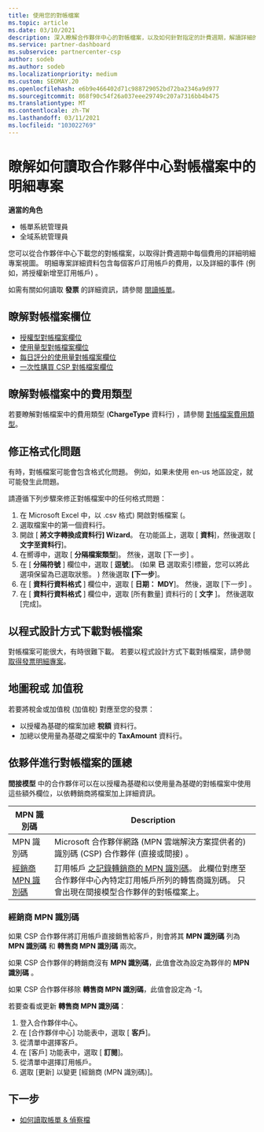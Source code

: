 ```yaml
---
title: 使用您的對帳檔案
ms.topic: article
ms.date: 03/10/2021
description: 深入瞭解合作夥伴中心的對帳檔案，以及如何針對指定的計費週期，解讀詳細的明細專案查看費用。
ms.service: partner-dashboard
ms.subservice: partnercenter-csp
author: sodeb
ms.author: sodeb
ms.localizationpriority: medium
ms.custom: SEOMAY.20
ms.openlocfilehash: e6b9e466402d71c988729052bd72ba2346a9d977
ms.sourcegitcommit: 868f90c54f26a037eee29749c207a7316bb4b475
ms.translationtype: MT
ms.contentlocale: zh-TW
ms.lasthandoff: 03/11/2021
ms.locfileid: "103022769"
---
```

# <a name="learn-how-to-read-the-line-items-in-your-partner-center-reconciliation-files"></a>瞭解如何讀取合作夥伴中心對帳檔案中的明細專案

**適當的角色**

- 帳單系統管理員
- 全域系統管理員

您可以從合作夥伴中心下載您的對帳檔案，以取得計費週期中每個費用的詳細明細專案視圖。 明細專案詳細資料包含每個客戶訂用帳戶的費用，以及詳細的事件 (例如，將授權新增至訂用帳戶) 。

如需有關如何讀取 **發票** 的詳細資訊，請參閱 [閱讀帳單](read-your-bill.md)。

## <a name="understand-reconciliation-file-fields"></a>瞭解對帳檔案欄位

- [授權型對帳檔案欄位](license-based-recon-files.md)
- [使用量型對帳檔案欄位](usage-based-recon-files.md)
- [每日評分的使用量對帳檔案欄位](daily-rated-usage-recon-files.md)
- [一次性購買 CSP 對帳檔案欄位](modern-invoice-reconciliation-file.md)

## <a name="understand-charge-types-in-reconciliation-files"></a>瞭解對帳檔案中的費用類型

若要瞭解對帳檔案中的費用類型 (**ChargeType** 資料行) ，請參閱 [對帳檔案費用類型](recon-file-charge-types.md)。

## <a name="fix-formatting-issues"></a>修正格式化問題

有時，對帳檔案可能會包含格式化問題。 例如，如果未使用 en-us 地區設定，就可能發生此問題。

請遵循下列步驟來修正對帳檔案中的任何格式問題：

1. 在 Microsoft Excel 中，以 .csv 格式) 開啟對帳檔案 (。
2. 選取檔案中的第一個資料行。
3. 開啟 [ **將文字轉換成資料行] Wizard**。 在功能區上，選取 [ **資料**]，然後選取 [ **文字至資料行**]。
4. 在嚮導中，選取 [ **分隔檔案類型**]。 然後，選取 [下一步]  。
5. 在 [ **分隔符號** ] 欄位中，選取 [ **逗號**]。  (如果 **已** 選取索引標籤，您可以將此選項保留為已選取狀態。 ) 然後選取 **[下一步**]。
6. 在 [ **資料行資料格式** ] 欄位中，選取 [ **日期： MDY**]。 然後，選取 [下一步]  。
7. 在 [ **資料行資料格式** ] 欄位中，選取 [所有數量] 資料行的 [ **文字** ]。 然後選取 [完成]。

## <a name="download-reconciliation-files-programmatically"></a>以程式設計方式下載對帳檔案

對帳檔案可能很大，有時很難下載。 若要以程式設計方式下載對帳檔案，請參閱 [取得發票明細專案](/partner-center/develop/get-invoiceline-items)。

## <a name="map-taxes-or-vat"></a>地圖稅或 加值稅

若要將稅金或加值稅 (加值稅) 對應至您的發票：

- 以授權為基礎的檔案加總 **稅額** 資料行。
- 加總以使用量為基礎之檔案中的 **TaxAmount** 資料行。

## <a name="itemize-reconciliation-files-by-partner"></a>依夥伴進行對帳檔案的匯總

**間接模型** 中的合作夥伴可以在以授權為基礎和以使用量為基礎的對帳檔案中使用這些額外欄位，以依轉銷商將檔案加上詳細資訊。

| MPN 識別碼 | Description |
| ------ | ----------- |
| MPN 識別碼 | Microsoft 合作夥伴網路 (MPN 雲端解決方案提供者的) 識別碼 (CSP) 合作夥伴 (直接或間接) 。 |
| [經銷商 MPN 識別碼](#reseller-mpn-id) | 訂用帳戶 [之記錄轉銷商的 MPN 識別碼](#reseller-mpn-id)。 此欄位對應至合作夥伴中心內特定訂用帳戶所列的轉售商識別碼。 只會出現在間接模型合作夥伴的對帳檔案上。 |

### <a name="reseller-mpn-id"></a>經銷商 MPN 識別碼

如果 CSP 合作夥伴將訂用帳戶直接銷售給客戶，則會將其 **MPN 識別碼** 列為 **MPN 識別碼** 和 **轉售商 MPN 識別碼** 兩次。

如果 CSP 合作夥伴的轉銷商沒有 **MPN 識別碼**，此值會改為設定為夥伴的 **MPN 識別碼** 。

如果 CSP 合作夥伴移除 **轉售商 MPN 識別碼**，此值會設定為 *-1*。

若要查看或更新 **轉售商 MPN 識別碼**：

1. 登入合作夥伴中心。
2. 在 [合作夥伴中心] 功能表中，選取 [ **客戶**]。
3. 從清單中選擇客戶。
4. 在 [客戶] 功能表中，選取 [ **訂閱**]。
5. 從清單中選擇訂用帳戶。
6. 選取 \[更新\] 以變更 \[經銷商 (MPN 識別碼)\]。

## <a name="next-steps"></a>下一步

- [如何讀取帳單 & 偵察檔](read-your-bill.md) 